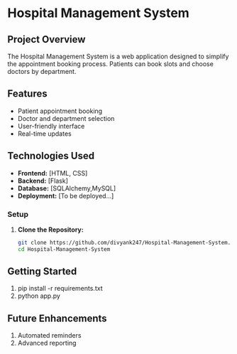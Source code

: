 # Hospital Management System

## Project Overview
The Hospital Management System is a web application designed to simplify the appointment booking process. Patients can book slots and choose doctors by department.

## Features
- Patient appointment booking
- Doctor and department selection
- User-friendly interface
- Real-time updates

## Technologies Used
- **Frontend:** [HTML, CSS]
- **Backend:** [Flask]
- **Database:** [SQLAlchemy,MySQL]
- **Deployment:** [To be deployed...]

### Setup

1. **Clone the Repository:**
   ```bash
   git clone https://github.com/divyank247/Hospital-Management-System.git
   cd Hospital-Management-System

## Getting Started
1. pip install -r requirements.txt
2. python app.py

## Future Enhancements

1. Automated reminders
2. Advanced reporting


